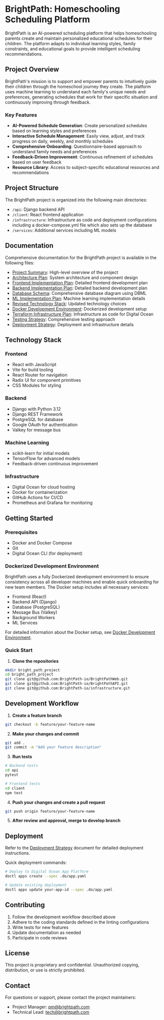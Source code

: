 # BrightPath: Homeschooling Scheduling Platform

BrightPath is an AI-powered scheduling platform that helps homeschooling parents create and maintain personalized educational schedules for their children. The platform adapts to individual learning styles, family constraints, and educational goals to provide intelligent scheduling recommendations.

## Project Overview

BrightPath's mission is to support and empower parents to intuitively guide their children through the homeschool journey they create. The platform uses machine learning to understand each family's unique needs and preferences, generating schedules that work for their specific situation and continuously improving through feedback.

### Key Features

- **AI-Powered Schedule Generation**: Create personalized schedules based on learning styles and preferences
- **Interactive Schedule Management**: Easily view, adjust, and track progress on daily, weekly, and monthly schedules
- **Comprehensive Onboarding**: Questionnaire-based approach to understand family needs and preferences
- **Feedback-Driven Improvement**: Continuous refinement of schedules based on user feedback
- **Resource Library**: Access to subject-specific educational resources and recommendations

## Project Structure

The BrightPath project is organized into the following main directories:

- `/api`: Django backend API
- `/client`: React frontend application
- `/infrastructure`: Infrastructure as code and deployment configurations including a docker-compose.yml file which also sets up the database
- `/services`: Additional services including ML models

## Documentation

Comprehensive documentation for the BrightPath project is available in the following files:

- [Project Summary](BrightPath_Project_Summary.md): High-level overview of the project
- [Architecture Plan](BrightPath_Architecture_Plan.md): System architecture and component design
- [Frontend Implementation Plan](frontend_implementation_plan.md): Detailed frontend development plan
- [Backend Implementation Plan](backend_implementation_plan.md): Detailed backend development plan
- [Database Schema](database_schema.md): Comprehensive database diagram using DBML
- [ML Implementation Plan](ml_implementation_plan.md): Machine learning implementation details
- [Revised Technology Stack](revised_technology_stack.md): Updated technology choices
- [Docker Development Environment](docker_development_environment.md): Dockerized development setup
- [Terraform Infrastructure Plan](terraform_infrastructure_plan.md): Infrastructure as code for Digital Ocean
- [Testing Strategy](testing_strategy.md): Comprehensive testing approach
- [Deployment Strategy](deployment_strategy.md): Deployment and infrastructure details

## Technology Stack

### Frontend
- React with JavaScript
- Vite for build tooling
- React Router for navigation
- Radix UI for component primitives
- CSS Modules for styling

### Backend
- Django with Python 3.12
- Django REST Framework
- PostgreSQL for database
- Google OAuth for authentication
- Valkey for message bus

### Machine Learning
- scikit-learn for initial models
- TensorFlow for advanced models
- Feedback-driven continuous improvement

### Infrastructure
- Digital Ocean for cloud hosting
- Docker for containerization
- GitHub Actions for CI/CD
- Prometheus and Grafana for monitoring

## Getting Started

### Prerequisites

- Docker and Docker Compose
- Git
- Digital Ocean CLI (for deployment)

### Dockerized Development Environment

BrightPath uses a fully Dockerized development environment to ensure consistency across all developer machines and enable quick onboarding for new team members. The Docker setup includes all necessary services:

- Frontend (React)
- Backend API (Django)
- Database (PostgreSQL)
- Message Bus (Valkey)
- Background Workers
- ML Services

For detailed information about the Docker setup, see [Docker Development Environment](docker_development_environment.md).

### Quick Start

1. **Clone the repositories**

```bash
mkdir bright_path_project
cd bright_path_project
git clone git@github.com:BrightPath-io/BrightPathWeb.git
git clone git@github.com:BrightPath-io/BrightPathAPI.git
git clone git@github.com:BrightPath-io/infrastructure.git
```

## Development Workflow

1. **Create a feature branch**

```bash
git checkout -b feature/your-feature-name
```

2. **Make your changes and commit**

```bash
git add .
git commit -m "Add your feature description"
```

3. **Run tests**

```bash
# Backend tests
cd api
pytest

# Frontend tests
cd client
npm test
```

4. **Push your changes and create a pull request**

```bash
git push origin feature/your-feature-name
```

5. **After review and approval, merge to develop branch**

## Deployment

Refer to the [Deployment Strategy](deployment_strategy.md) document for detailed deployment instructions.

Quick deployment commands:

```bash
# Deploy to Digital Ocean App Platform
doctl apps create --spec .do/app.yaml

# Update existing deployment
doctl apps update your-app-id --spec .do/app.yaml
```

## Contributing

1. Follow the development workflow described above
2. Adhere to the coding standards defined in the linting configurations
3. Write tests for new features
4. Update documentation as needed
5. Participate in code reviews

## License

This project is proprietary and confidential. Unauthorized copying, distribution, or use is strictly prohibited.

## Contact

For questions or support, please contact the project maintainers:

- Project Manager: [pm@brightpath.com](mailto:pm@brightpath.com)
- Technical Lead: [tech@brightpath.com](mailto:tech@brightpath.com)